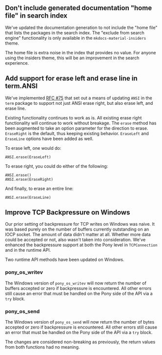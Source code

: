 ## Don't include generated documentation "home file" in search index

We've updated the documentation generation to not include the "home file" that lists the packages in the search index. The "exclude from search engine" functionality is only available in the `mkdocs-material-insiders` theme.

The home file is extra noise in the index that provides no value. For anyone using the insiders theme, this will be an improvement in the search experience.

## Add support for erase left and erase line in term.ANSI

We've implemented [RFC #75](https://github.com/ponylang/rfcs/blob/main/text/0075-ansi-erase.md) that set out a means of updating `ANSI` in the `term` package to support not just ANSI erase right, but also erase left, and erase line.

Existing functionality continues to work as is. All existing erase right functionality will continue to work without breakage. The `erase` method has been augmented to take an option parameter for the direction to erase. `EraseRight` is the default, thus keeping existing behavior. `EraseLeft` and `EraseLine` options have been added as well.

To erase left, one would do:

```pony
ANSI.erase(EraseLeft)
```

To erase right, you could do either of the following:

```pony
ANSI.erase()
ANSI.erase(EraseRight)
```

And finally, to erase an entire line:

```pony
ANSI.erase(EraseLine)
```

## Improve TCP Backpressure on Windows

Our prior setting of backpressure for TCP writes on Windows was naive. It was  based purely on the number of buffers currently outstanding on an IOCP socket. The amount of data didn't matter at all. Whether more data could be accepted or not, also wasn't taken into consideration. We've enhanced the backpressure support at both the Pony level in `TCPConnection` and in the runtime API.

Two runtime API methods have been updated on Windows.

### pony_os_writev

The Windows version of `pony_os_writev` will now return the number of buffers accepted or zero if backpressure is encountered. All other errors still cause an error that must be handled on the Pony side of the API via a `try` block.

### pony_os_send

The Windows version of `pony_os_send` will now return the number of bytes accepted or zero if backpressure is encountered. All other errors still cause an error that must be handled on the Pony side of the API via a `try` block.

The changes are considered non-breaking as previously, the return values from both functions had no meaning.

